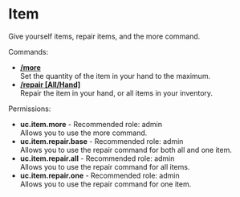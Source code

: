 Item
====
Give yourself items, repair items, and the more command.

Commands: <br>
* **[/more](../commands/more.md)**<br>Set the quantity of the item in your hand to the maximum.
* **[/repair \[All/Hand\]](../commands/repair.md)**<br>Repair the item in your hand, or all items in your inventory.

Permissions: <br>
* **uc.item.more** - Recommended role: admin<br>Allows you to use the more command.
* **uc.item.repair.base** - Recommended role: admin<br>Allows you to use the repair command for both all and one item.
* **uc.item.repair.all** - Recommended role: admin<br>Allows you to use the repair command for all items.
* **uc.item.repair.one** - Recommended role: admin<br>Allows you to use the repair command for one item.
